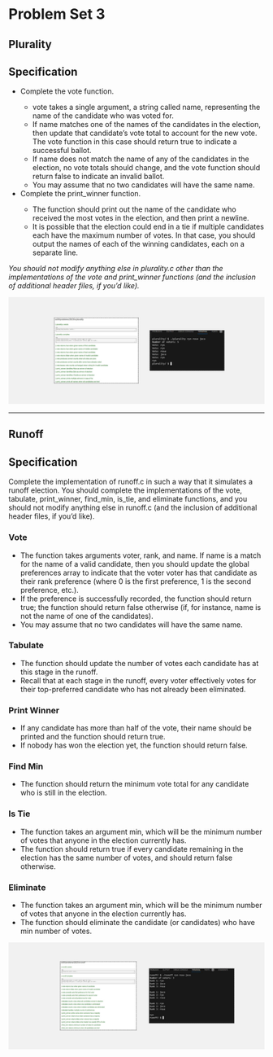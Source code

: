 <h1>Problem Set 3</h1>
<h2>Plurality</h2>
<h2>Specification</h2>

<ul>
<li>Complete the vote function.</li>
<ul>
<li>vote takes a single argument, a string called name, representing the name of the candidate who was voted for.</li>
<li>If name matches one of the names of the candidates in the election, then update that candidate’s vote total to account for the new vote. The vote function in this case should return true to indicate a successful ballot.</li>
<li>If name does not match the name of any of the candidates in the election, no vote totals should change, and the vote function should return false to indicate an invalid ballot.</li>
<li>You may assume that no two candidates will have the same name.</li>
</ul>
<li>Complete the print_winner function.</li>
<ul>
<li>The function should print out the name of the candidate who received the most votes in the election, and then print a newline.</li>
<li>It is possible that the election could end in a tie if multiple candidates each have the maximum number of votes. In that case, you should output the names of each of the winning candidates, each on a separate line.</li>
</ul>  
</ul>
<p><em>You should not modify anything else in plurality.c other than the implementations of the vote and print_winner functions (and the inclusion of additional header files, if you’d like).</em></p>
<img src="assets/1.png">

---

<h2>Runoff</h2>
<h2>Specification</h2>

<p>Complete the implementation of runoff.c in such a way that it simulates a runoff election. You should complete the implementations of the vote, tabulate, print_winner, find_min, is_tie, and eliminate functions, and you should not modify anything else in runoff.c (and the inclusion of additional header files, if you’d like).</p>

<h3>Vote</h3>
<ul>
<li>The function takes arguments voter, rank, and name. If name is a match for the name of a valid candidate, then you should update the global preferences array to indicate that the voter voter has that candidate as their rank preference (where 0 is the first preference, 1 is the second preference, etc.).</li>
<li>If the preference is successfully recorded, the function should return true; the function should return false otherwise (if, for instance, name is not the name of one of the candidates).</li>  
<li>You may assume that no two candidates will have the same name.</li>  

</ul>
<h3>Tabulate</h3>

<ul>
<li>The function should update the number of votes each candidate has at this stage in the runoff.</li>
<li>Recall that at each stage in the runoff, every voter effectively votes for their top-preferred candidate who has not already been eliminated.</li>  
</ul>



</ul>
<h3>Print Winner</h3>

<ul>
<li>If any candidate has more than half of the vote, their name should be printed and the function should return true.</li>
<li>If nobody has won the election yet, the function should return false.</li>  
</ul>




</ul>
<h3>Find Min</h3>

<ul>
<li>The function should return the minimum vote total for any candidate who is still in the election.</li>
</ul>


</ul>
<h3>Is Tie</h3>

<ul>
<li>The function takes an argument min, which will be the minimum number of votes that anyone in the election currently has.</li>
<li>The function should return true if every candidate remaining in the election has the same number of votes, and should return false otherwise.</li>
</ul>


</ul>
<h3>Eliminate</h3>

<ul>
<li>The function takes an argument min, which will be the minimum number of votes that anyone in the election currently has.</li>
<li>The function should eliminate the candidate (or candidates) who have min number of votes.</li>
</ul>


<img src="assets/2.png">
  



